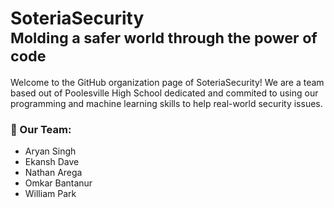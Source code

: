# SoteriaSecurity <br><sub>Molding a safer world through the power of code</sub>

Welcome to the GitHub organization page of SoteriaSecurity! We are a team based out of Poolesville High School dedicated and commited to using our programming and machine learning skills to help real-world security issues.

### 👥 Our Team:
+ Aryan Singh
+ Ekansh Dave
+ Nathan Arega
+ Omkar Bantanur
+ William Park
